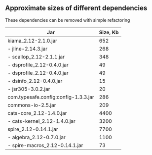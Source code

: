 ## Approximate sizes of different dependencies

These dependencies can be removed with simple refactoring

| Jar           | Size, Kb  |
|---------------|---------------|
| kiama_2.12-2.1.0.jar  |  652          |
| - jline-2.14.3.jar  |  268          |
| - scallop_2.12-2.1.1.jar  |  348          |
| - dsprofile_2.12-0.4.0.jar  |  49          |
| - dsprofile_2.12-0.4.0.jar  |  49          |
| - dsinfo_2.12-0.4.0.jar  |  15       |
| - jsr305-3.0.2.jar  |  20        |
| com.typesafe.config:config-1.3.3.jar  |  286     |
| commons-io-2.5.jar  |  209          |
| cats-core_2.12-1.4.0.jar  |  4400   |
| - cats-kernel_2.12-1.4.0.jar  |  3200   |
| spire_2.12-0.14.1.jar  |  7700   |
| - algebra_2.12-0.7.0.jar  |  1100   |
| - spire-macros_2.12-0.14.1.jar | 73 |




